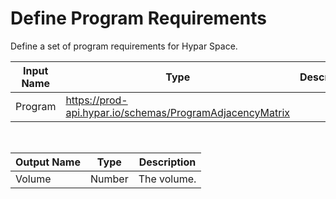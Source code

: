 

# Define Program Requirements

Define a set of program requirements for Hypar Space.

|Input Name|Type|Description|
|---|---|---|
|Program|https://prod-api.hypar.io/schemas/ProgramAdjacencyMatrix||


<br>

|Output Name|Type|Description|
|---|---|---|
|Volume|Number|The volume.|


